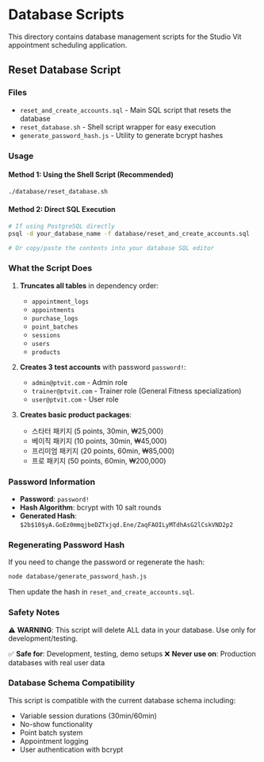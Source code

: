 # Database Scripts

This directory contains database management scripts for the Studio Vit appointment scheduling application.

## Reset Database Script

### Files
- `reset_and_create_accounts.sql` - Main SQL script that resets the database
- `reset_database.sh` - Shell script wrapper for easy execution
- `generate_password_hash.js` - Utility to generate bcrypt hashes

### Usage

#### Method 1: Using the Shell Script (Recommended)
```bash
./database/reset_database.sh
```

#### Method 2: Direct SQL Execution
```bash
# If using PostgreSQL directly
psql -d your_database_name -f database/reset_and_create_accounts.sql

# Or copy/paste the contents into your database SQL editor
```

### What the Script Does

1. **Truncates all tables** in dependency order:
   - `appointment_logs`
   - `appointments` 
   - `purchase_logs`
   - `point_batches`
   - `sessions`
   - `users`
   - `products`

2. **Creates 3 test accounts** with password `password!`:
   - `admin@ptvit.com` - Admin role
   - `trainer@ptvit.com` - Trainer role (General Fitness specialization)
   - `user@ptvit.com` - User role

3. **Creates basic product packages**:
   - 스타터 패키지 (5 points, 30min, ₩25,000)
   - 베이직 패키지 (10 points, 30min, ₩45,000) 
   - 프리미엄 패키지 (20 points, 60min, ₩85,000)
   - 프로 패키지 (50 points, 60min, ₩200,000)

### Password Information
- **Password**: `password!`
- **Hash Algorithm**: bcrypt with 10 salt rounds
- **Generated Hash**: `$2b$10$yA.GoEz0mmqjbeDZTxjqd.Ene/ZaqFAOILyMTdhAsG2lCskVND2p2`

### Regenerating Password Hash
If you need to change the password or regenerate the hash:

```bash
node database/generate_password_hash.js
```

Then update the hash in `reset_and_create_accounts.sql`.

### Safety Notes
⚠️ **WARNING**: This script will delete ALL data in your database. Use only for development/testing.

✅ **Safe for**: Development, testing, demo setups
❌ **Never use on**: Production databases with real user data

### Database Schema Compatibility
This script is compatible with the current database schema including:
- Variable session durations (30min/60min)
- No-show functionality
- Point batch system
- Appointment logging
- User authentication with bcrypt